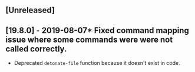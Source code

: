 ## [Unreleased]


## [19.8.0] - 2019-08-07* Fixed command mapping issue where some commands were were not called correctly.
* Deprecated `detonate-file` function because it doesn't exist in code.